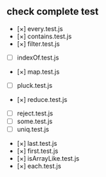 ## check complete test

- [×] every.test.js
- [×] contains.test.js
- [×] filter.test.js
- [ ] indexOf.test.js
- [×] map.test.js
- [ ] pluck.test.js
- [×] reduce.test.js
- [ ] reject.test.js
- [ ] some.test.js
- [ ] uniq.test.js
- [×] last.test.js
- [×] first.test.js
- [×] isArrayLike.test.js
- [×] each.test.js
